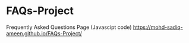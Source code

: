 # FAQs-Project
Frequently Asked Questions Page (Javascipt code)
 https://mohd-sadiq-ameen.github.io/FAQs-Project/

